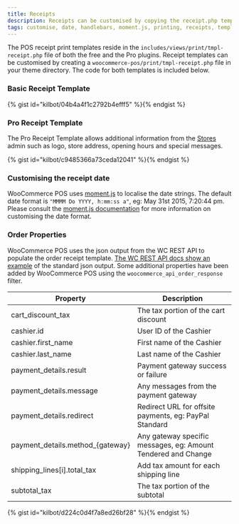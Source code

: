 ```yaml
---
title: Receipts
description: Receipts can be customised by copying the receipt.php template in your theme directory.
tags: customise, date, handlebars, moment.js, printing, receipts, template, theme
---
```


The POS receipt print templates reside in the `includes/views/print/tmpl-receipt.php` file of both the free and the Pro plugins. Receipt templates can be customised by creating a `woocommerce-pos/print/tmpl-receipt.php` file in your theme directory. The code for both templates is included below.

### Basic Receipt Template

{% gist id="kilbot/04b4a4f1c2792b4efff5" %}{% endgist %}

### Pro Receipt Template

The Pro Receipt Template allows additional information from the [Stores](stores.html) admin such as logo, store address, opening hours and special messages. 

{% gist id="kilbot/c9485366a73ceda12041" %}{% endgist %}

### Customising the receipt date

WooCommerce POS uses [moment.js](http://momentjs.com/) to localise the date strings. The default date format is `"MMMM Do YYYY, h:mm:ss a"`, eg: May 31st 2015, 7:20:44 pm. Please consult the [moment.js documentation](http://momentjs.com/docs/#/parsing/string-format/) for more information on customising the date format.

### Order Properties

WooCommerce POS uses the json output from the WC REST API to populate the order receipt template. [The WC REST API docs show an example](http://woothemes.github.io/woocommerce-rest-api-docs/#view-an-order) of the standard json output. Some additional properties have been added by WooCommerce POS using the `woocommerce_api_order_response` filter.

| Property | Description |
| - | - |
| cart_discount_tax |  The tax portion of the cart discount |
| cashier.id | User ID of the Cashier |
| cashier.first_name | First name of the Cashier |
| cashier.last_name | Last name of the Cashier |
| payment_details.result | Payment gateway success or failure |
| payment_details.message | Any messages from the payment gateway |
| payment_details.redirect | Redirect URL for offsite payments, eg: PayPal Standard |
| payment\_details.method_{gateway} | Any gateway specific messages, eg: Amount Tendered and Change |
| shipping_lines[i].total_tax | Add tax amount for each shipping line |
| subtotal_tax | The tax portion of the subtotal |

{% gist id="kilbot/d224c0d4f7a8ed26bf28" %}{% endgist %}
